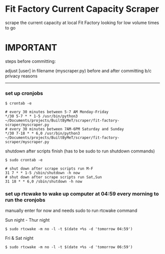 # Fit Factory Current Capacity Scraper
scrape the current capacity at local Fit Factory looking for low volume times to go

# IMPORTANT
steps before committing:

adjust [user] in filename (myscraper.py) before and after committing b/c privacy reasons

-----------------------------------------------------------------------------------------

### set up cronjobs
```
$ crontab -e
```
```
# every 30 minutes between 5-7 AM Monday-Friday
*/30 5-7 * * 1-5 /usr/bin/python3  ~/Documents/projects/BuiltByMeT/scraper/fit-factory-scraper/myscraper.py
# every 30 minutes between 7AM-6PM Saturday and Sunday
*/30 7-18 * * 6,0 /usr/bin/python3  ~/Documents/projects/BuiltByMeT/scraper/fit-factory-scraper/myscraper.py
```
shutdown after scripts finish (has to be sudo to run shutdown commands)
```
$ sudo crontab -e
```
```
# shut down after scrape scripts run M-F    
31 7 * * 1-5 /sbin/shutdown -h now
# shut down after scrape scripts run Sat,Sun
31 18 * * 6,0 /sbin/shutdown -h now
```


### set up rtcwake to wake up computer at 04:59 every morning to run the cronjobs

manually enter for now and needs sudo to run rtcwake command

Sun night - Thur night
```
$ sudo rtcwake -m no -l -t $(date +%s -d 'tomorrow 04:59')
```

Fri & Sat night
```
$ sudo rtcwake -m no -l -t $(date +%s -d 'tomorrow 06:59')
```